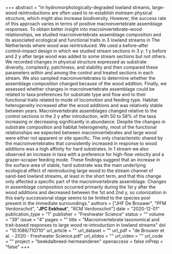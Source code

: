 +++
abstract = "In hydromorphologically-degraded lowland streams, large-wood reintroductions are often used to re-establish instream physical structure, which might also increase biodiversity. However, the success rate of this approach varies in terms of positive macroinvertebrate assemblage responses. To obtain better insight into macroinvertebrate–wood relationships, we studied macroinvertebrate assemblage composition and its associated ecological and functional traits in 3 lowland streams in The Netherlands where wood was reintroduced. We used a before–after control–impact design in which we studied stream sections in 3 y: 1 y before and 2 y after large wood was added to some stream sections but not others. We recorded changes in physical structure expressed as substrate diversity, complexity, patchiness, and stability and then compared these parameters within and among the control and treated sections in each stream. We also sampled macroinvertebrates to determine whether the assemblage composition changed because of the wood addition. Finally, we assessed whether changes in macroinvertebrate assemblage could be related to taxa preferences for substrate type and flow and to their functional traits related to mode of locomotion and feeding type. Habitat heterogeneity increased after the wood additions and was relatively stable between years. Macroinvertebrate assemblages changed relative to the control sections in the 2 y after introduction, with 50 to 58% of the taxa increasing or decreasing significantly in abundance. Despite the changes in substrate composition and habitat heterogeneity, most of the functional relationships we expected between macroinvertebrates and large wood were either not apparent or site specific. The only characteristic shared by the macroinvertebrates that consistently increased in response to wood additions was a high affinity for hard substrates. In 1 stream we also observed an increase in taxa with a preference for high-flow velocity and a grazer–scraper feeding mode. These findings suggest that an increase in the surface area of stable, hard substrate was the main underlying ecological effect of reintroducing large wood to the stream channel of sand-bed lowland streams, at least in the short term, and that this change only affected a specific part of the macroinvertebrate assemblage. Changes in assemblage composition occurred primarily during the 1st y after the wood additions and decreased between the 1st and 2nd y, so colonization in this early successional stage seems to be limited to the species pool present in the immediate surroundings."
authors = ["JHF De Brouwer", "PFM Verdonschot", "**JPC Eekhout**", "RCM Verdonschot"]
date = "2020-12-01"
publication_type = "1"
publisher = "Freshwater Science"
status = ""
volume = "39"
issue = "4"
pages = ""
title = "Macroinvertebrate taxonomical and trait-based responses to large wood re-introduction in lowland streams"
doi = "10.1086/710710"
url_article = ""
url_dataset = ""
url_pdf = "de Brouwer et al. - 2020 - Freshwater Science.pdf"
url_slides = ""
url_video = ""
url_code = ""
project = "beekdalbreed-hermeanderen"
openaccess = false
inPrep = "false"
+++